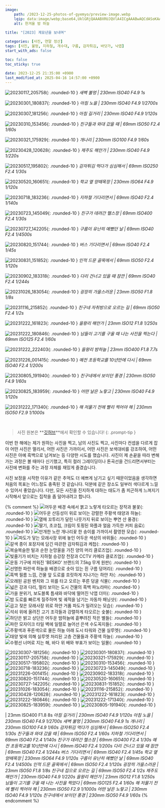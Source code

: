 ```yaml
---
image:
    path: /2023-12-25-photos-of-gyemyo/preview-image.webp
    lqip: data:image/webp;base64,UklGRjQAAABXRUJQVlA4ICgAAABwAQCdASoKAAUAAgA0JYwCdAFAAAD++vfd7pSFrqXz6iij8hsZxGAA
    alt: 한겨울 밤 하늘
    
title: "[2023] 계묘년을 보내며"

categories: [사진, 연말 정산]
tags: [사진, 불멍, 지하철, 개수대, 구름, 감자튀김, 바닷가, 낙엽]
start_with_ads: false

toc: false
toc_sticky: true
 
date: 2023-12-25 21:35:00 +0900
last_modified_at: 2025-04-16 14:57:00 +0900
---
```


![20230117_205758](/photo/20230117_205758.webp){: .rounded-10 }
*새벽 불멍 | 230mm ISO40 F4.9 1s*

![20230301_180837](/photo/20230301_180837.webp){: .rounded-10 }
*아침 노을 | 230mm ISO40 F4.9 1/2700s*

![20230307_181256](/photo/20230307_181256.webp){: .rounded-10 }
*아침 길거리 | 230mm ISO40 F4.9 1/120s*

![20230310_153456](/photo/20230310_153456.webp){: .rounded-10 }
*친구들과 와대 갔을 때 | 69mm ISO50 F2.4 1/60s*

![20230321_175929](/photo/20230321_175929.webp){: .rounded-10 }
*개나리 | 230mm ISO100 F4.9 1/60s*

![20230428_120628](/photo/20230428_120628.webp){: .rounded-10 }
*제주도 해안가 | 230mm ISO40 F4.9 1/220s*

![20230517_195802](/photo/20230517_195802.webp){: .rounded-10 }
*감자튀김 먹다가 심심해서 | 69mm ISO250 F2.4 1/30s*

![20230520_160651](/photo/20230520_160651.webp){: .rounded-10 }
*학교 옆 양떼목장 | 230mm ISO64 F4.9 1/120s*

![20230718_183236](/photo/20230718_183236.webp){: .rounded-10 }
*지하철 기다리면서 | 69mm ISO40 F2.4 1/140s*

![20230723_145049](/photo/20230723_145049.webp){: .rounded-10 }
*친구가 데려간 헬스장 | 69mm ISO400 F2.4 1/30s*

![20230727_142205](/photo/20230727_142205.webp){: .rounded-10 }
*구름이 유난히 예뻤던 날 | 69mm ISO40 F2.4 1/4500s*

![20230820_151744](/photo/20230820_151744.webp){: .rounded-10 }
*버스 기다리면서 | 69mm ISO40 F2.4 1/45s*

![20230831_151852](/photo/20230831_151852.webp){: .rounded-10 }
*인적 드문 골목에서 | 69mm ISO50 F2.4 1/120s*

![20230902_183318](/photo/20230902_183318.webp){: .rounded-10 }
*다리 건너고 있을 때 잠깐 | 69mm ISO40 F2.4 1/244s*

![20231026_183054](/photo/20231026_183054.webp){: .rounded-10 }
*굉장히 가을스러운 | 23mm ISO50 F1.8 1/8s*

![20231116_215852](/photo/20231116_215852.webp){: .rounded-10 }
*친구네 자취방으로 오르는 길 | 69mm ISO50 F2.4 1/2s*

![20231222_161823](/photo/20231222_161823.webp){: .rounded-10 }
*을왕리 해안가 | 23mm ISO12 F1.8 1/250s*

![20231222_180846](/photo/20231222_180846.webp){: .rounded-10 }
*남들이 고기를 구울 때 나는 사진을 찍는다 | 69mm ISO125 F2.4 1/60s*

![20231222_222403](/photo/20231222_222403.webp){: .rounded-10 }
*을왕리 밤하늘 | 23mm ISO400 F1.8 7.7s*

![20231226_001415](/photo/20231226_001415.webp){: .rounded-10 }
*예전 초등학교를 10년만에 다시 | 69mm ISO40 F2.4 1/200s*

![20230805_191940](/photo/20230805_191940.webp){: .rounded-10 }
*친구네에서 보이던 풍경 | 230mm ISO50 F4.9 1/60s*

![20230825_183959](/photo/20230825_183959.webp){: .rounded-10 }
*어떤 날은 노랗고 | 230mm ISO40 F4.9 1/120s*

![20231222_171340](/photo/20231222_171340.webp){: .rounded-10 }
*해 저물기 전에 빨리 찍어야 해 | 230mm ISO50 F2.9 1/1000s*

<br>

> 사진 원본은 **[깃허브](https://github.com/hyngng/hyngng.github.io.resources/tree/master/photo/2023)**에서 확인할 수 있습니다!
{: .prompt-tip }

이번 한 해에는 제가 원하는 사진을 찍고, 남의 사진도 찍고, 사진마다 컨셉을 다르게 잡아 어떤 사진은 멀리서, 어떤 사진은 가까이서, 어떤 사진은 보색대비를 강조하여, 어떤 사진은 아예 흑백으로 남겨보는 등 다양한 시도를 했습니다. 사진이 제 손끝을 따라 변해가는 과정은 볼 때마다 신기했고, 특히 컬러 그레이딩이나 톤곡선을 건드리면서부터는 사진에 변화를 주는 과정 자체를 재밌게 즐겼습니다.

사진 보정을 시작한 이유가 같은 추억도 더 예쁘게 남기고 싶기 때문이었음을 생각하면 처음의 목표는 어느정도 충족된 것 같습니다. 덕분에 같은 장소도 일부러 색다르게 느낄 수 있어서 좋았습니다. 다만, 모든 사진을 진지하게 대하는 태도가 좀 피곤하게 느껴지기 시작해서 앞으로는 집착을 좀 덜어내려고 합니다.

{% comment %}
![어두운 배경 속에서 붉고 노랗게 타오르는 장작과 불꽃](/photo/20230117_205758.webp){: .rounded-10 }
![어두운 산등성이 위로 보이는 강렬한 주황색 태양과 하늘](/photo/20230301_180837.webp){: .rounded-10 }
![열매 꼬투리가 달린 나뭇가지 뒤로 보이는 뿌연 산 풍경](/photo/20230307_181256.webp){: .rounded-10 }
![딸기, 초코칩, 크림이 토핑된 와플과 얼음 가득한 커피 음료](/photo/20230310_153456.webp){: .rounded-10 }
![만개한 노란 개나리꽃 한 송이를 가까이서 촬영한 모습](/photo/20230321_175929.webp){: .rounded-10 }
![파도가 닿는 모래사장 위에 놓인 어두운 색상의 바위들](/photo/20230428_120628.webp){: .rounded-10 }
![갈색 종이 포장지에 담긴 따끈한 감자튀김과 케첩](/photo/20230517_195802.webp){: .rounded-10 }
![복슬복슬한 털과 순한 눈망울을 가진 양의 머리 클로즈업](/photo/20230520_160651.webp){: .rounded-10 }
![빛줄기가 비치는 지하철 승강장 천장과 CCTV 카메라 클로즈업](/photo/20230718_183236.webp){: .rounded-10 }
![운동 기구에 끼워진 'BESKO' 브랜드의 7.5kg 무게 원판](/photo/20230723_145049.webp){: .rounded-10 }
![선명한 파란색 하늘을 배경으로 솟아 있는 흰 구름 덩어리](/photo/20230727_142205.webp){: .rounded-10 }
![흑백 필름 느낌, 건물 앞 도로를 흐릿하게 지나가는 하얀 차](/photo/20230820_151744.webp){: .rounded-10 }
![오래된 공원 벤치와 그 위를 타고 오르는 푸른 덩굴 식물](/photo/20230831_151852.webp){: .rounded-10 }
![넓은 강과 다리, 멀리 보이는 도시 건물의 흑백 파노라마](/photo/20230902_183318.webp){: .rounded-10 }
![가을 분위기, 보도블록 틈새와 바닥에 떨어진 낙엽 더미](/photo/20231026_183054.webp){: .rounded-10 }
![밤 도로를 빠르게 질주하며 빛 궤적을 남기는 자동차 패닝샷](/photo/20231116_215852.webp){: .rounded-10 }
![곱고 젖은 모래사장 위로 하얀 거품 파도가 밀려오는 모습](/photo/20231222_161823.webp){: .rounded-10 }
![석쇠 위에 올려진 고기 조각들과 강렬하게 타오르는 숯불](/photo/20231222_180846.webp){: .rounded-10 }
![하단은 밝고 상단은 어두운 밤하늘에 흩뿌려진 작은 별들](/photo/20231222_222403.webp){: .rounded-10 }
![파란 모자이크 타일 벽에 일렬로 늘어선 은색 수도꼭지들](/photo/20231226_001415.webp){: .rounded-10 }
![주황색과 푸른색으로 물든 하늘 아래 도시 타워와 건물 실루엣](/photo/20230805_191940.webp){: .rounded-10 }
![태양 빛에 의해 실루엣 처리된 고층 건물들과 주황색 하늘](/photo/20230825_183959.webp){: .rounded-10 }
![수평선 너머로 지는 해, 바다 위 배와 부표가 보이는 일몰](/photo/20231222_171340.webp){: .rounded-10 }

![20230307-181256](/photo/20230307_181256.webp){: .rounded-10 }
![20230301-180837](/photo/20230301_180837.webp){: .rounded-10 }
![20230117-205758](/photo/20230117_205758.webp){: .rounded-10 }
![20230321-175929](/photo/20230321_175929.webp){: .rounded-10 }
![20230517-195802](/photo/20230517_195802.webp){: .rounded-10 }
![20230310-153456](/photo/20230310_153456.webp){: .rounded-10 }
![20230718-183236](/photo/20230718_183236.webp){: .rounded-10 }
![20230723-145049](/photo/20230723_145049.webp){: .rounded-10 }
![20231226-001415](/photo/20231226_001415.webp){: .rounded-10 }
![20230902-183318](/photo/20230902_183318.webp){: .rounded-10 }
![20230820-151744](/photo/20230820_151744.webp){: .rounded-10 }
![20230520-160651](/photo/20230520_160651.webp){: .rounded-10 }
![20230727-142205](/photo/20230727_142205.webp){: .rounded-10 }
![20230831-151852](/photo/20230831_151852.webp){: .rounded-10 }
![20231026-183054](/photo/20231026_183054.webp){: .rounded-10 }
![20231116-215852](/photo/20231116_215852.webp){: .rounded-10 }
![20230428-120628](/photo/20230428_120628.webp){: .rounded-10 }
![20231222-161823](/photo/20231222_161823.webp){: .rounded-10 }
![20231222-180846](/photo/20231222_180846.webp){: .rounded-10 }
![20231222-171340](/photo/20231222_171340.webp){: .rounded-10 }
![20230825-183959](/photo/20230825_183959.webp){: .rounded-10 }
![20230805-191940](/photo/20230805_191940.webp){: .rounded-10 }

 | 23mm ISO400 F1.8 8s
_아침 길거리 | 230mm ISO40 F4.9 1/120s_
_아침 노을 | 230mm ISO40 F4.9 1/2700s_
_새벽 불멍 | 230mm ISO40 F4.9 1s_
_개나리 | 230mm ISO100 F4.9 1/60s_
_감자튀김 먹다가 심심해서 | 69mm ISO250 F2.4 1/30s_
_친구들과 와대 갔을 때 | 69mm ISO50 F2.4 1/60s_
_지하철 기다리면서 | 69mm ISO40 F2.4 1/140s_
_친구가 데려간 헬스장 | 69mm ISO400 F2.4 1/30s_
_예전 초등학교를 10년만에 다시 | 69mm ISO40 F2.4 1/200s_
_다리 건너고 있을 때 잠깐 | 69mm ISO40 F2.4 1/244s_
_버스 기다리면서 | 69mm ISO40 F2.4 1/45s_
_학교 옆 양떼목장 | 230mm ISO64 F4.9 1/120s_
_구름이 유난히 예뻤던 날 | 69mm ISO40 F2.4 1/4500s_
_인적 드문 골목에서 | 69mm ISO50 F2.4 1/120s_
_굉장히 가을스러운 | 23mm ISO50 F1.8 1/8s_
_친구네 집으로 오르는 길 | 69mm ISO50 F2.4 1/2s_
_제주도 해안가 | 230mm ISO40 F4.9 1/220s_
_을왕리 해안가 | 23mm ISO12 F1.8 1/250s_
_남들이 고기를 구울 때 나는 사진을 찍었다 | 69mm ISO125 F2.4 1/60s_
_해 저물기 전에 빨리 찍어야 해 | 230mm ISO50 F2.9 1/1000s_
_어떤 날은 노랗고 | 230mm ISO40 F4.9 1/120s_
_친구네에서 보이던 풍경 | 230mm ISO50 F4.9 1/60s_
{% endcomment %}